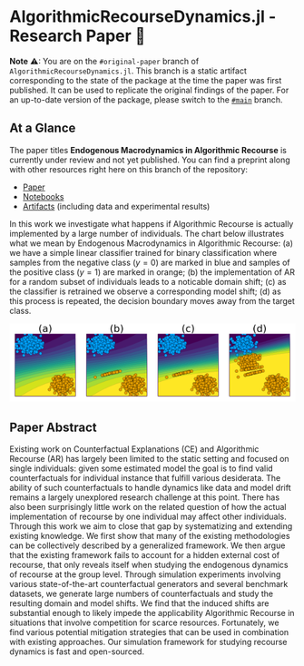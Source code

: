 
# AlgorithmicRecourseDynamics.jl - Research Paper 📝

**Note** ⚠: You are on the `#original-paper` branch of `AlgorithmicRecourseDynamics.jl`. This branch is a static artifact corresponding to the state of the package at the time the paper was first published. It can be used to replicate the original findings of the paper. For an up-to-date version of the package, please switch to the [`#main`](https://github.com/pat-alt/AlgorithmicRecourseDynamics.jl) branch.

## At a Glance

The paper titles **Endogenous Macrodynamics in Algorithmic Recourse** is currently under review and not yet published. You can find a preprint along with other resources right here on this branch of the repository:

-   [Paper](paper/paper.pdf)
-   [Notebooks](dev/notebooks/)
-   [Artifacts](https://github.com/pat-alt/AlgorithmicRecourseDynamics.jl/releases/tag/artifacts) (including data and experimental results)

In this work we investigate what happens if Algorithmic Recourse is actually implemented by a large number of individuals. The chart below illustrates what we mean by Endogenous Macrodynamics in Algorithmic Recourse: (a) we have a simple linear classifier trained for binary classification where samples from the negative class ($y=0$) are marked in blue and samples of the positive class ($y=1$) are marked in orange; (b) the implementation of AR for a random subset of individuals leads to a noticable domain shift; (c) as the classifier is retrained we observe a corresponding model shift; (d) as this process is repeated, the decision boundary moves away from the target class.

![](paper/www/poc.png)

## Paper Abstract

Existing work on Counterfactual Explanations (CE) and Algorithmic Recourse (AR) has largely been limited to the static setting and focused on single individuals: given some estimated model the goal is to find valid counterfactuals for individual instance that fulfill various desiderata. The ability of such counterfactuals to handle dynamics like data and model drift remains a largely unexplored research challenge at this point. There has also been surprisingly little work on the related question of how the actual implementation of recourse by one individual may affect other individuals. Through this work we aim to close that gap by systematizing and extending existing knowledge. We first show that many of the existing methodologies can be collectively described by a generalized framework. We then argue that the existing framework fails to account for a hidden external cost of recourse, that only reveals itself when studying the endogenous dynamics of recourse at the group level. Through simulation experiments involving various state-of-the-art counterfactual generators and several benchmark datasets, we generate large numbers of counterfactuals and study the resulting domain and model shifts. We find that the induced shifts are substantial enough to likely impede the applicability Algorithmic Recourse in situations that involve competition for scarce resources. Fortunately, we find various potential mitigation strategies that can be used in combination with existing approaches. Our simulation framework for studying recourse dynamics is fast and open-sourced.
